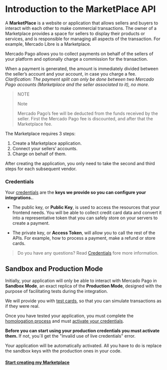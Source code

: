 # Introduction to the MarketPlace API

A **MarketPlace** is a website or application that allows sellers and buyers to interact with each other to make commercial transactions. The owner of a Marketplace provides a space for sellers to display their products or services, and is responsible for managing all aspects of the transaction. For example, Mercado Libre is a Marketplace.

Mercado Pago allows you to collect payments on behalf of the sellers of your platform and optionally charge a commission for the transaction.

When a payment is generated, the amount is immediately divided between the seller’s account and your account, in case you charge a fee.
_Clarification: The payment split can only be done between two Mercado Pago accounts (Marketplace and the seller associated to it), no more._

> NOTE
>
> Note
>
> Mercado Pago’s fee will be deducted from the funds received by the seller.
> First the Mercado Pago fee is discounted, and after that the Marketplace fee. 

The Marketplace requires 3 steps:

1. Create a Marketplace application.
2. Connect your sellers’ accounts.
3. Charge on behalf of them.

After creating the application, you only need to take the second and third steps for each subsequent vendor.

### Credentials

Your [credentials]([FAKER][CREDENTIALS][URL]) are the **keys we provide so you can configure your integrations.**. 

* The public key, or **Public Key**, is used to access the resources that your frontend needs. You will be able to collect credit card data and convert it into a representative token that you can safely store on your servers to create a payment.


* The private key, or **Access Token**, will allow you to call the rest of the APIs. For example, how to process a payment, make a refund or store cards.

> Do you have any questions? Read [Credentials](https://www.mercadopago[FAKER][URL][DOMAIN]/developers/en/guides/resources/credentials) fore more information.


## Sandbox and Production Mode

Initially, your application will only be able to interact with Mercado Pago in **Sandbox Mode**, an exact replica of the **Production Mode**, designed with the purpose of facilitating tests during the integration.

We will provide you with [test cards](https://www.mercadopago[FAKER][URL][DOMAIN]/developers/en/guides/online-payments/marketplace/checkout-pro/testing-marketplace), so that you can simulate transactions as if they were real.

Once you have tested your application, you must complete the [homologation process](https://www.mercadopago[FAKER][URL][DOMAIN]/developers/en/guides/online-payments/marketplace/checkout-api/goto-production) and must [activate your credentials]([FAKER][CREDENTIALS][URL]).

**Before you can start using your production credentials you must activate them.**
If not, you´ll get the "Invalid use of live credentials" error.

Your application will be automatically activated. All you have to do is replace the sandbox keys with the production ones in your code.


#### [Start creating my Marketplace](https://www.mercadopago[FAKER][URL][DOMAIN]/developers/en/guides/online-payments/marketplace/checkout-api/create-marketplace)
